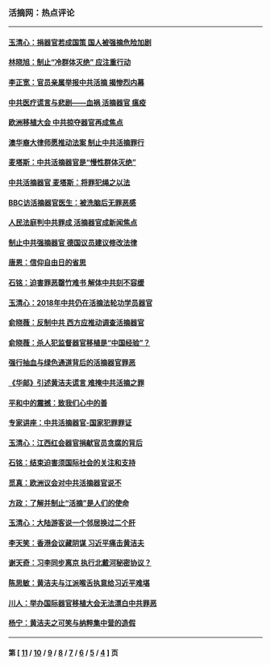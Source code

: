 ### 活摘网：热点评论
---
#### [玉清心：捐器官若成国策 国人被强摘危险加剧](../../pages/nf5879/n12802713.md?05160430) 
#### [林晓旭：制止“冷群体灭绝” 应注重行动](../../pages/nf5879/n12779736.md?05160430) 
#### [李正宽：官员亲属举报中共活摘 揭惨烈内幕](../../pages/nf5879/n12684490.md?05160430) 
#### [中共医疗谎言与悲剧——血祸 活摘器官 瘟疫](../../pages/nf5879/n12372103.md?05160430) 
#### [欧洲移植大会 中共掠夺器官再成焦点](../../pages/nf5879/n11538883.md?05160430) 
#### [澳华裔大律师愿推动法案 制止中共活摘罪行](../../pages/nf5879/n11377039.md?05160430) 
#### [麦塔斯：中共活摘器官是“慢性群体灭绝”](../../pages/nf5879/n11350529.md?05160430) 
#### [中共活摘器官 麦塔斯：将罪犯绳之以法](../../pages/nf5879/n11347973.md?05160430) 
#### [BBC访活摘器官医生：被洗脑后无罪恶感](../../pages/nf5879/n11335935.md?05160430) 
#### [人民法庭判中共罪成 活摘器官成新闻焦点](../../pages/nf5879/n11331578.md?05160430) 
#### [制止中共强摘器官 德国议员建议修改法律](../../pages/nf5879/n11249451.md?05160430) 
#### [唐恩：信仰自由日的省思](../../pages/nf5879/n11003525.md?05160430) 
#### [石铭：迫害罪恶罄竹难书  解体中共刻不容缓](../../pages/nf5879/n10942855.md?05160430) 
#### [玉清心：2018年中共仍在活摘法轮功学员器官](../../pages/nf5879/n10914646.md?05160430) 
#### [俞晓薇：反制中共 西方应推动调查活摘器官](../../pages/nf5879/n10794671.md?05160430) 
#### [俞晓薇：杀人犯监督器官移植是“中国经验”？](../../pages/nf5879/n10466427.md?05160430) 
#### [强行抽血与绿色通道背后的活摘器官罪恶](../../pages/nf5879/n10004708.md?05160430) 
#### [《华邮》引述黄洁夫谎言 难掩中共活摘之罪](../../pages/nf5879/n9642309.md?05160430) 
#### [平和中的震撼：致我们心中的善](../../pages/nf5879/n9021123.md?05160430) 
#### [专家讲座：中共活摘器官-国家犯罪罪证](../../pages/nf5879/n8828153.md?05160430) 
#### [玉清心：江西红会器官捐献官员贪腐的背后](../../pages/nf5879/n8522122.md?05160430) 
#### [石铭：结束迫害须国际社会的关注和支持](../../pages/nf5879/n8443497.md?05160430) 
#### [觅真：欧洲议会对中共活摘器官说不](../../pages/nf5879/n8337486.md?05160430) 
#### [方政：了解并制止“活摘”是人们的使命](../../pages/nf5879/n8329214.md?05160430) 
#### [玉清心：大陆游客说一个邻居换过二个肝](../../pages/nf5879/n8291404.md?05160430) 
#### [李天笑：香港会议藏阴谋 习近平痛击黄洁夫](../../pages/nf5879/n8241459.md?05160430) 
#### [谢天奇：习李同步离京 执行北戴河秘密协议？](../../pages/nf5879/n8230418.md?05160430) 
#### [陈思敏：黄洁夫与江派喉舌执意给习近平难堪](../../pages/nf5879/n8222166.md?05160430) 
#### [川人：举办国际器官移植大会无法漂白中共罪恶](../../pages/nf5879/n8221121.md?05160430) 
#### [杨宁：黄洁夫之可笑与纳粹集中营的造假](../../pages/nf5879/n8219897.md?05160430) 

---
#### 第 [ [11](./11.md?05160430) / [10](./10.md?05160430) / [9](./9.md?05160430) / [8](./8.md?05160430) / [7](./7.md?05160430) / [6](./6.md?05160430) / [5](./5.md?05160430) / [4](./4.md?05160430) ] 页
